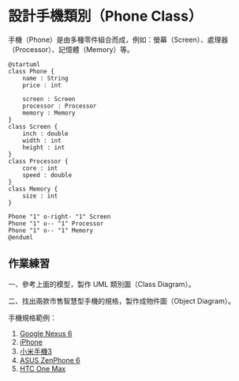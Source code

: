 # 設計手機類別（Phone Class）

手機（Phone）是由多種零件組合而成，例如：螢幕（Screen）、處理器（Processor）、記憶體（Memory）等。

```uml
@startuml
class Phone {
    name : String
    price : int
    
    screen : Screen
    processor : Processor
    memory : Memory
}
class Screen {
    inch : double
    width : int
    height : int
}
class Processor {
    core : int
    speed : double
}
class Memory {
    size : int
}

Phone "1" o-right- "1" Screen
Phone "1" o-- "1" Processor
Phone "1" o-- "1" Memory
@enduml
```

## 作業練習

一、參考上面的模型，製作 UML 類別圖（Class Diagram）。

二、找出兩款市售智慧型手機的規格，製作成物件圖（Object Diagram）。

手機規格範例：

1. [Google Nexus 6](http://www.google.com/nexus/6/)
2. [iPhone](https://www.apple.com/iphone/compare/)
3. [小米手機3](http://www.mi.com/tw/mi3/#param)
4. [ASUS ZenPhone 6](http://www.asus.com/tw/Phones/ZenFone_6_A600CG/specifications/)
5. [HTC One Max](http://www.htc.com/tw/smartphones/htc-one-max/)
